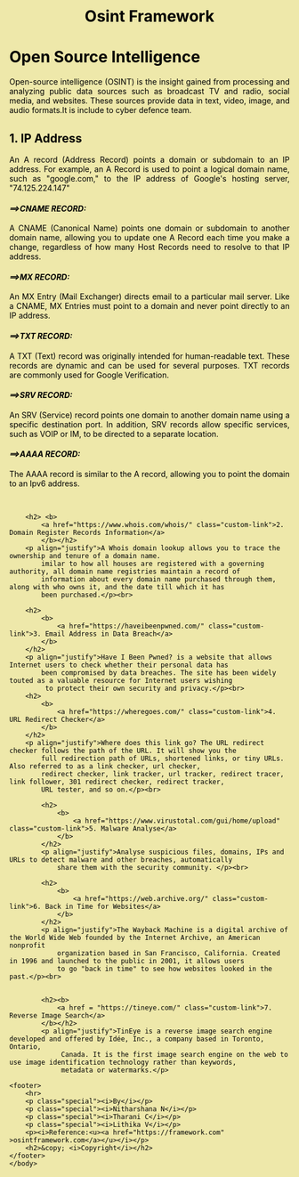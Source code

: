 <html>
    <head>
        <meta charset="UTF-8">
        <meta name="viewport" content="width=device-width, initial-scale=1.0">
        <title>Open Source Intelligence</title>
        <style>
            html{
                background-color: palegoldenrod;
            }
            h4{
                color: black;
            }
            h2{
                color: red;
            }
            .custom-link:hover{
                color: blue;
                background-color: transparent;
                text-decoration: underline;
                text-decoration-color: blue;
            }
            .custom-link{
                color: black;
                text-decoration: none;
            }
            body{
                color: black;
            }
            .special{
                margin: 0;
            }
            #hello{
                color:blue;
            }
            footer {
            text-align: center;
            padding: 3px;
            background-color: transparent;
        }
        </style>
    </head>
    <body>
        <b><h1 align = "center">
            Osint Framework 
        </h1></b>
        <h1>Open Source Intelligence</h1>
        <p align="justify">Open-source intelligence (OSINT) is the insight gained from processing and analyzing public 
            data sources such as broadcast TV and radio, social media, 
            and websites. These sources provide data in text, video, image, and audio formats.It is include to cyber defence
             team.</p>
        <h2><b>
        <a  href = "https://www.nslookup.io/" class="custom-link">1. IP Address</a>
        </b></h2>
        <p align="justify">
            An A record (Address Record) points a domain or subdomain to an IP address. 
            For example, an A Record is used to point a logical domain name, such as "google.com," to the IP address of Google's
             hosting server, "74.125.224.147" 
        </p>
        <h4><i>==>CNAME RECORD:</i></h4>
        <p align="justify">A CNAME (Canonical Name) points one domain or subdomain to another domain name, allowing you to update one A Record 
            each time you make a change, regardless of how many Host Records need to resolve to that IP address.</p>
            <h4><i>==>MX RECORD:</i></h4>
        <p align="justify">An MX Entry (Mail Exchanger) directs email to a particular mail server. Like a CNAME, MX Entries must point to a 
            domain and never point directly to an IP address.</p>
            <h4><i>==>TXT RECORD:</i></h4>
            <p align="justify">A TXT (Text) record was originally intended for human-readable text. These records are dynamic and can be used for 
                several purposes. TXT records are commonly used for Google Verification.
            </p>
            <h4><i>==>SRV RECORD:</i></h4>
            <p align="justify">An SRV (Service) record points one domain to another domain name using a specific destination port. In addition, 
                SRV records allow specific services, such as VOIP or IM, to be directed to a separate location.</p>
                <h4><i>==>AAAA RECORD:</i></h4>
                <p align="justify">The AAAA record is similar to the A record, allowing you to point the domain to an Ipv6 address. </p>
        <br>
        
        <h2> <b>
            <a href="https://www.whois.com/whois/" class="custom-link">2. Domain Register Records Information</a>
            </b></h2>
        <p align="justify">A Whois domain lookup allows you to trace the ownership and tenure of a domain name. 
            imilar to how all houses are registered with a governing authority, all domain name registries maintain a record of 
            information about every domain name purchased through them, along with who owns it, and the date till which it has 
            been purchased.</p><br>
            
        <h2>
            <b>
                <a href="https://haveibeenpwned.com/" class="custom-link">3. Email Address in Data Breach</a>
            </b>
        </h2>
        <p align="justify">Have I Been Pwned? is a website that allows Internet users to check whether their personal data has 
            been compromised by data breaches. The site has been widely touted as a valuable resource for Internet users wishing
             to protect their own security and privacy.</p><br>
        <h2>
            <b>
                <a href="https://wheregoes.com/" class="custom-link">4. URL Redirect Checker</a>
            </b>
        </h2>
        <p align="justify">Where does this link go? The URL redirect checker follows the path of the URL. It will show you the 
            full redirection path of URLs, shortened links, or tiny URLs. Also referred to as a link checker, url checker, 
            redirect checker, link tracker, url tracker, redirect tracer, link follower, 301 redirect checker, redirect tracker, 
            URL tester, and so on.</p><br>

            <h2>
                <b>
                    <a href="https://www.virustotal.com/gui/home/upload" class="custom-link">5. Malware Analyse</a>
                </b>
            </h2>
            <p align="justify">Analyse suspicious files, domains, IPs and URLs to detect malware and other breaches, automatically 
                share them with the security community. </p><br>    

            <h2>
                <b>
                    <a href="https://web.archive.org/" class="custom-link">6. Back in Time for Websites</a>
                </b>
            </h2>
            <p align="justify">The Wayback Machine is a digital archive of the World Wide Web founded by the Internet Archive, an American nonprofit 
                organization based in San Francisco, California. Created in 1996 and launched to the public in 2001, it allows users 
                to go "back in time" to see how websites looked in the past.</p><br>
    

            <h2><b>
                <a href = "https://tineye.com/" class="custom-link">7. Reverse Image Search</a>
            </b></h2>
            <p align="justify">TinEye is a reverse image search engine developed and offered by Idée, Inc., a company based in Toronto, Ontario,
                 Canada. It is the first image search engine on the web to use image identification technology rather than keywords, 
                 metadata or watermarks.</p>

    <footer>
        <hr>
        <p class="special"><i>By</i></p> 
        <p class="special"><i>Nitharshana N</i></p>
        <p class="special"><i>Tharani C</i></p>
        <p class="special"><i>Lithika V</i></p>
        <p><i>Reference:<u><a href="https://framework.com" >osintframework.com</a></u></i></p>
        <h2>&copy; <i>Copyright</i></h2>
    </footer>
    </body>
</html>
